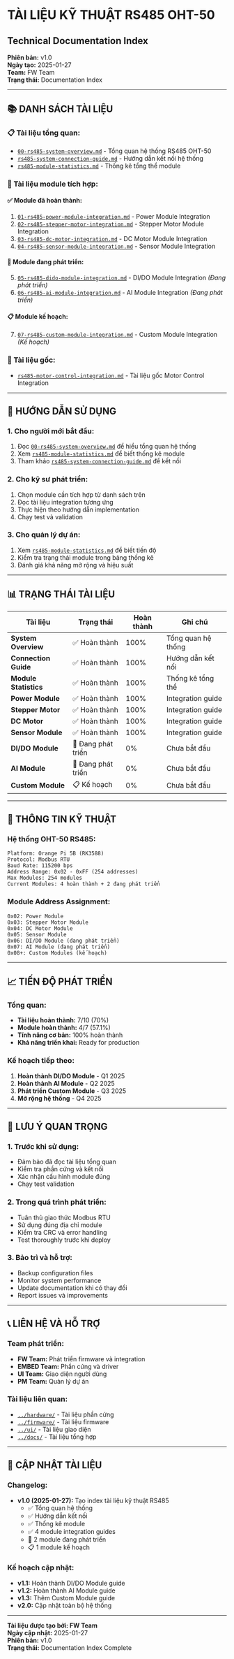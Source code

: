# TÀI LIỆU KỸ THUẬT RS485 OHT-50
## Technical Documentation Index

**Phiên bản:** v1.0  
**Ngày tạo:** 2025-01-27  
**Team:** FW Team  
**Trạng thái:** Documentation Index  

---

## 📚 **DANH SÁCH TÀI LIỆU**

### **📋 Tài liệu tổng quan:**
- [`00-rs485-system-overview.md`](00-rs485-system-overview.md) - Tổng quan hệ thống RS485 OHT-50
- [`rs485-system-connection-guide.md`](rs485-system-connection-guide.md) - Hướng dẫn kết nối hệ thống
- [`rs485-module-statistics.md`](rs485-module-statistics.md) - Thống kê tổng thể module

### **🔧 Tài liệu module tích hợp:**

#### **✅ Module đã hoàn thành:**
1. [`01-rs485-power-module-integration.md`](01-rs485-power-module-integration.md) - Power Module Integration
2. [`02-rs485-stepper-motor-integration.md`](02-rs485-stepper-motor-integration.md) - Stepper Motor Module Integration
3. [`03-rs485-dc-motor-integration.md`](03-rs485-dc-motor-integration.md) - DC Motor Module Integration
4. [`04-rs485-sensor-module-integration.md`](04-rs485-sensor-module-integration.md) - Sensor Module Integration

#### **🔄 Module đang phát triển:**
5. [`05-rs485-dido-module-integration.md`](05-rs485-dido-module-integration.md) - DI/DO Module Integration *(Đang phát triển)*
6. [`06-rs485-ai-module-integration.md`](06-rs485-ai-module-integration.md) - AI Module Integration *(Đang phát triển)*

#### **📋 Module kế hoạch:**
7. [`07-rs485-custom-module-integration.md`](07-rs485-custom-module-integration.md) - Custom Module Integration *(Kế hoạch)*

### **📖 Tài liệu gốc:**
- [`rs485-motor-control-integration.md`](rs485-motor-control-integration.md) - Tài liệu gốc Motor Control Integration

---

## 🎯 **HƯỚNG DẪN SỬ DỤNG**

### **1. Cho người mới bắt đầu:**
1. Đọc [`00-rs485-system-overview.md`](00-rs485-system-overview.md) để hiểu tổng quan hệ thống
2. Xem [`rs485-module-statistics.md`](rs485-module-statistics.md) để biết thống kê module
3. Tham khảo [`rs485-system-connection-guide.md`](rs485-system-connection-guide.md) để kết nối

### **2. Cho kỹ sư phát triển:**
1. Chọn module cần tích hợp từ danh sách trên
2. Đọc tài liệu integration tương ứng
3. Thực hiện theo hướng dẫn implementation
4. Chạy test và validation

### **3. Cho quản lý dự án:**
1. Xem [`rs485-module-statistics.md`](rs485-module-statistics.md) để biết tiến độ
2. Kiểm tra trạng thái module trong bảng thống kê
3. Đánh giá khả năng mở rộng và hiệu suất

---

## 📊 **TRẠNG THÁI TÀI LIỆU**

| **Tài liệu** | **Trạng thái** | **Hoàn thành** | **Ghi chú** |
|--------------|----------------|----------------|-------------|
| **System Overview** | ✅ Hoàn thành | 100% | Tổng quan hệ thống |
| **Connection Guide** | ✅ Hoàn thành | 100% | Hướng dẫn kết nối |
| **Module Statistics** | ✅ Hoàn thành | 100% | Thống kê tổng thể |
| **Power Module** | ✅ Hoàn thành | 100% | Integration guide |
| **Stepper Motor** | ✅ Hoàn thành | 100% | Integration guide |
| **DC Motor** | ✅ Hoàn thành | 100% | Integration guide |
| **Sensor Module** | ✅ Hoàn thành | 100% | Integration guide |
| **DI/DO Module** | 🔄 Đang phát triển | 0% | Chưa bắt đầu |
| **AI Module** | 🔄 Đang phát triển | 0% | Chưa bắt đầu |
| **Custom Module** | 📋 Kế hoạch | 0% | Chưa bắt đầu |

---

## 🔧 **THÔNG TIN KỸ THUẬT**

### **Hệ thống OHT-50 RS485:**
```
Platform: Orange Pi 5B (RK3588)
Protocol: Modbus RTU
Baud Rate: 115200 bps
Address Range: 0x02 - 0xFF (254 addresses)
Max Modules: 254 modules
Current Modules: 4 hoàn thành + 2 đang phát triển
```

### **Module Address Assignment:**
```
0x02: Power Module
0x03: Stepper Motor Module
0x04: DC Motor Module
0x05: Sensor Module
0x06: DI/DO Module (đang phát triển)
0x07: AI Module (đang phát triển)
0x08+: Custom Modules (kế hoạch)
```

---

## 📈 **TIẾN ĐỘ PHÁT TRIỂN**

### **Tổng quan:**
- **Tài liệu hoàn thành:** 7/10 (70%)
- **Module hoàn thành:** 4/7 (57.1%)
- **Tính năng cơ bản:** 100% hoàn thành
- **Khả năng triển khai:** Ready for production

### **Kế hoạch tiếp theo:**
1. **Hoàn thành DI/DO Module** - Q1 2025
2. **Hoàn thành AI Module** - Q2 2025
3. **Phát triển Custom Module** - Q3 2025
4. **Mở rộng hệ thống** - Q4 2025

---

## 🚨 **LƯU Ý QUAN TRỌNG**

### **1. Trước khi sử dụng:**
- Đảm bảo đã đọc tài liệu tổng quan
- Kiểm tra phần cứng và kết nối
- Xác nhận cấu hình module đúng
- Chạy test validation

### **2. Trong quá trình phát triển:**
- Tuân thủ giao thức Modbus RTU
- Sử dụng đúng địa chỉ module
- Kiểm tra CRC và error handling
- Test thoroughly trước khi deploy

### **3. Bảo trì và hỗ trợ:**
- Backup configuration files
- Monitor system performance
- Update documentation khi có thay đổi
- Report issues và improvements

---

## 📞 **LIÊN HỆ VÀ HỖ TRỢ**

### **Team phát triển:**
- **FW Team:** Phát triển firmware và integration
- **EMBED Team:** Phần cứng và driver
- **UI Team:** Giao diện người dùng
- **PM Team:** Quản lý dự án

### **Tài liệu liên quan:**
- [`../hardware/`](../hardware/) - Tài liệu phần cứng
- [`../firmware/`](../firmware/) - Tài liệu firmware
- [`../ui/`](../ui/) - Tài liệu giao diện
- [`../docs/`](../) - Tài liệu tổng hợp

---

## 🔄 **CẬP NHẬT TÀI LIỆU**

### **Changelog:**
- **v1.0 (2025-01-27):** Tạo index tài liệu kỹ thuật RS485
  - ✅ Tổng quan hệ thống
  - ✅ Hướng dẫn kết nối
  - ✅ Thống kê module
  - ✅ 4 module integration guides
  - 🔄 2 module đang phát triển
  - 📋 1 module kế hoạch

### **Kế hoạch cập nhật:**
- **v1.1:** Hoàn thành DI/DO Module guide
- **v1.2:** Hoàn thành AI Module guide
- **v1.3:** Thêm Custom Module guide
- **v2.0:** Cập nhật toàn bộ hệ thống

---

**Tài liệu được tạo bởi: FW Team**  
**Ngày cập nhật:** 2025-01-27  
**Phiên bản:** v1.0  
**Trạng thái:** Documentation Index Complete
